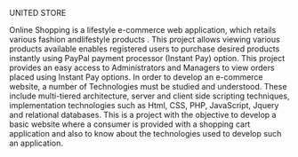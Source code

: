UNITED STORE



Online Shopping is a lifestyle e-commerce web application, which retails various fashion andlifestyle products .
This project allows viewing various products available enables registered users to purchase desired products instantly using PayPal payment processor (Instant Pay) option.
This project provides an easy access to Administrators and Managers to view orders placed using Instant Pay options.
In order to develop an e-commerce website, a number of Technologies must be studied and understood.
These include multi-tiered architecture, server and client side scripting techniques, implementation technologies such as Html, CSS, PHP, JavaScript, Jquery and relational databases.
This is a project with the objective to develop a basic website where a consumer is provided with a shopping cart application and also to know about the technologies used to develop such an application.
